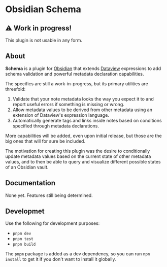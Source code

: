 # Obsidian Schema

## ⚠️ Work in progress!

This plugin is not usable in any form.

## About

**Schema** is a plugin for [Obsidian](https://obsidian.md/) that extends
[Dataview](https://blacksmithgu.github.io/obsidian-dataview/) expressions to
add schema validation and powerful metadata declaration capabilities.

The specifics are still a work-in-progress, but its primary utilities are
threefold:

1. Validate that your note metadata looks the way you expect it to and report
   useful errors if something is missing or wrong.
2. Allow metadata values to be derived from other metadata using an extension of
   Dataview's expression language.
3. Automatically generate tags and links inside notes based on conditions
   specified through metadata declarations.

More capabilities will be added, even upon initial release, but those are the
big ones that will for sure be included.

The motivation for creating this plugin was the desire to conditionally update
metadata values based on the current state of other metadata values, and to then
be able to query and visualize different possible states of an Obsidian vault.

## Documentation

None yet. Features still being determined.

## Developmet

Use the following for development purposes:

- `pnpm dev`
- `pnpm test`
- `pnpm build`

The `pnpm` package is added as a dev dependency, so you can run `npm install` to
get it if you don't want to install it globally.
